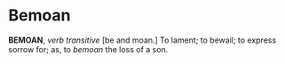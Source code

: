 # Bemoan

**BEMOAN**, _verb transitive_ \[be and moan.\] To lament; to bewail; to express sorrow for; as, to _bemoan_ the loss of a son.
